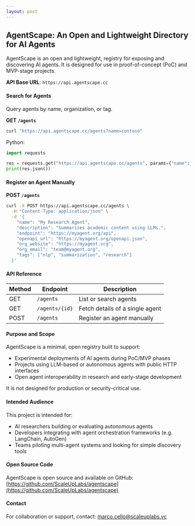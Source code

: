 ```yaml
---
layout: post
---
```


## AgentScape: An Open and Lightweight Directory for AI Agents

AgentScape is an open and lightweight, registry for exposing and discovering AI agents. It is designed for use in proof-of-concept (PoC) and MVP-stage projects.

**API Base URL**: `https://api.agentscape.cc`

#### Search for Agents

Query agents by name, organization, or tag.

**GET `/agents`**

```bash
curl "https://api.agentscape.cc/agents?name=contoso"
```

Python:

```python
import requests

res = requests.get("https://api.agentscape.cc/agents", params={"name": "contoso"})
print(res.json())
```

#### Register an Agent Manually

**POST `/agents`**

```bash
curl -X POST https://api.agentscape.cc/agents \
  -H "Content-Type: application/json" \
  -d '{
    "name": "My Research Agent",
    "description": "Summarizes academic content using LLMs.",
    "endpoint": "https://myagent.org/api",
    "openapi_url": "https://myagent.org/openapi.json",
    "org_website": "https://myagent.org",
    "org_email": "team@myagent.org",
    "tags": ["nlp", "summarization", "research"]
  }'
```

#### API Reference

| Method | Endpoint                         | Description                        |
|--------|----------------------------------|------------------------------------|
| GET    | `/agents`                        | List or search agents              |
| GET    | `/agents/{id}`                   | Fetch details of a single agent    |
| POST   | `/agents`                        | Register an agent manually         |


#### Purpose and Scope

AgentScape is a minimal, open registry built to support:

- Experimental deployments of AI agents during PoC/MVP phases
- Projects using LLM-based or autonomous agents with public HTTP interfaces
- Open agent interoperability in research and early-stage development

It is not designed for production or security-critical use.


#### Intended Audience

This project is intended for:

- AI researchers building or evaluating autonomous agents
- Developers integrating with agent orchestration frameworks (e.g. LangChain, AutoGen)
- Teams piloting multi-agent systems and looking for simple discovery tools

#### Open Source Code

AgentScape is open source and available on GitHub: [https://github.com/ScaleUpLabs/agentscape](https://github.com/ScaleUpLabs/agentscape)

#### Contact

For collaboration or support, contact: [marco.cello@scaleuplabs.vc](mailto:marco.cello@scaleuplabs.vc)
